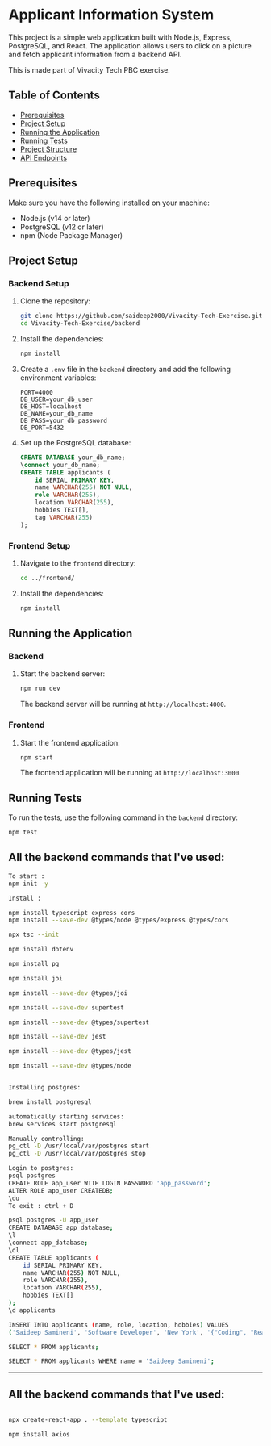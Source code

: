 # Applicant Information System

This project is a simple web application built with Node.js, Express, PostgreSQL, and React. The application allows users to click on a picture and fetch applicant information from a backend API.

This is made part of Vivacity Tech PBC exercise.

## Table of Contents

- [Prerequisites](#prerequisites)
- [Project Setup](#project-setup)
- [Running the Application](#running-the-application)
- [Running Tests](#running-tests)
- [Project Structure](#project-structure)
- [API Endpoints](#api-endpoints)

## Prerequisites

Make sure you have the following installed on your machine:

- Node.js (v14 or later)
- PostgreSQL (v12 or later)
- npm (Node Package Manager)

## Project Setup

### Backend Setup

1. Clone the repository:

    ```bash
    git clone https://github.com/saideep2000/Vivacity-Tech-Exercise.git
    cd Vivacity-Tech-Exercise/backend
    ```

2. Install the dependencies:

    ```bash
    npm install
    ```

3. Create a `.env` file in the `backend` directory and add the following environment variables:

    ```env
    PORT=4000
    DB_USER=your_db_user
    DB_HOST=localhost
    DB_NAME=your_db_name
    DB_PASS=your_db_password
    DB_PORT=5432
    ```

4. Set up the PostgreSQL database:

    ```sql
    CREATE DATABASE your_db_name;
    \connect your_db_name;
    CREATE TABLE applicants (
        id SERIAL PRIMARY KEY,
        name VARCHAR(255) NOT NULL,
        role VARCHAR(255),
        location VARCHAR(255),
        hobbies TEXT[],
        tag VARCHAR(255)
    );
    ```

### Frontend Setup

1. Navigate to the `frontend` directory:

    ```bash
    cd ../frontend/
    ```

2. Install the dependencies:

    ```bash
    npm install
    ```

## Running the Application

### Backend

1. Start the backend server:

    ```bash
    npm run dev
    ```

    The backend server will be running at `http://localhost:4000`.

### Frontend

1. Start the frontend application:

    ```bash
    npm start
    ```

    The frontend application will be running at `http://localhost:3000`.

## Running Tests

To run the tests, use the following command in the `backend` directory:

```bash
npm test
```


## All the backend commands that I've used:
```bash
To start :
npm init -y

Install :

npm install typescript express cors
npm install --save-dev @types/node @types/express @types/cors

npx tsc --init

npm install dotenv

npm install pg

npm install joi

npm install --save-dev @types/joi

npm install --save-dev supertest

npm install --save-dev @types/supertest

npm install --save-dev jest

npm install --save-dev @types/jest

npm install --save-dev @types/node


Installing postgres:

brew install postgresql

automatically starting services:
brew services start postgresql

Manually controlling:
pg_ctl -D /usr/local/var/postgres start
pg_ctl -D /usr/local/var/postgres stop

Login to postgres:
psql postgres
CREATE ROLE app_user WITH LOGIN PASSWORD 'app_password';
ALTER ROLE app_user CREATEDB;
\du
To exit : ctrl + D

psql postgres -U app_user
CREATE DATABASE app_database;
\l
\connect app_database;
\dl
CREATE TABLE applicants (
    id SERIAL PRIMARY KEY,
    name VARCHAR(255) NOT NULL,
    role VARCHAR(255),
    location VARCHAR(255),
    hobbies TEXT[]
);
\d applicants

INSERT INTO applicants (name, role, location, hobbies) VALUES
('Saideep Samineni', 'Software Developer', 'New York', '{"Coding", "Reading"}');

SELECT * FROM applicants;

SELECT * FROM applicants WHERE name = 'Saideep Samineni';

```

-------------------------------------------------------------------------------

## All the backend commands that I've used:
```bash

npx create-react-app . --template typescript

npm install axios

```
